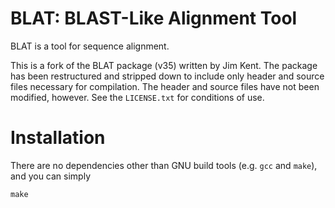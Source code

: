 # BLAT: BLAST-Like Alignment Tool

BLAT is a tool for sequence alignment.

This is a fork of the BLAT package (v35) written by Jim Kent. The package has
been restructured and stripped down to include only header and source files necessary
for compilation. The header and source files have not been modified, however.
See the `LICENSE.txt` for conditions of use.


# Installation

There are no dependencies other than GNU build tools (e.g. `gcc` and `make`), and you can simply

    make

